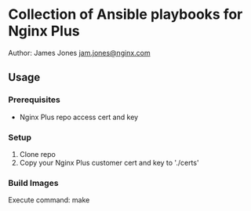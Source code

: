 # Collection of Ansible playbooks for Nginx Plus

Author: James Jones <jam.jones@nginx.com>

## Usage

### Prerequisites
- Nginx Plus repo access cert and key


### Setup
1. Clone repo
2. Copy your Nginx Plus customer cert and key to './certs'

### Build Images
  Execute command: make <image-type>

